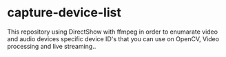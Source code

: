 # capture-device-list
This repository using DirectShow with ffmpeg in order to enumarate video and audio devices specific device ID's that you can use on OpenCV, Video processing and live streaming..
